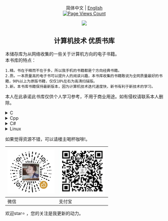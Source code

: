 <div align="center">

简体中文 | [English](README.md)
<br>
[![Page Views Count](https://badges.toozhao.com/badges/01F17FZCY8Y12PMT4VJH8JQAQX/green.svg)](https://github.com/lining808/CS-Ebook)
  <p>
    <a align="center" href="https://ultralytics.com/yolov5" target="_blank">
      <img width="850" src="cc.png"></a>
  </p>

</div>

## <div align="center">计算机技术 优质书库</div>
本储存库为从网络收集的一些关于计算机方向的电子书籍。
<br>
本书库的特点：

    1.精。书在于精而不在于多，所以我手机的书籍都是个方向经典书籍。
    2.质。一本质量高的电子书可以提升人的阅读兴趣，本书库收集的书籍敢说为全网质量最好的书籍，90%以上为原版书籍，仅仅10%左右为高清扫描版。
    3.新。本书库书籍保持最新版本，因为计算机技术迭代速度快，新书有利于新技术的学习。

本人在此承诺此书库仅供个人学习参考，不用于商业用途。如有侵权请联系本人删除。



<details>
<summary>C</summary>

| <a href="https://www.aliyundrive.com/s/2WgK4Q8jePB"> <img src="images/Cpp/C程序设计语言（第2版）.jpg" width="150px"  /></a> | <a href="https://www.aliyundrive.com/s/G61ZLWWcwwf"> <img src="images/Cpp/C语言程序设计 现代方法 (第2版).jpg" width="150px"   /></a> | <a href="https://www.aliyundrive.com/s/exG7bkEQFQM"> <img src="images/Cpp/C语言程序设计 现代方法 (第2版.修订版).jpg" width="150px"   /></a> | <a href="https://www.aliyundrive.com/s/ndY5mSfWGP5"> <img src="images/Cpp/C和指针.jpg" width="150px"  /></a> |
|-------------------------------------------------------------------------------------------------------------------|--------------------------------------------------------------------------------------------------------------------------|------------------------------------------------------------------------------------------------------------------------------|-----------------------------------------------------------------------------------------------------------|
| C程序设计语言<br>（第2版）                                                                                                  | C语言程序设计<br>现代方法 (第2版)                                                                                                    | C语言程序设计<br>现代方法 (第2版修订版)                                                                                                     | C和指针                                                                                                      |
</details>


<details>
<summary>Cpp</summary>

| <a href="https://www.aliyundrive.com/s/4r9SB5zsibz"> <img src="images/Cpp/C++ Primer (第5版).jpg" width="150px"  /></a> | <a href="https://www.aliyundrive.com/s/Kw8koygqdFk"> <img src="images/Cpp/C++ Primer Plus (第6版).jpg" width="150px"   /></a> | <a href="https://www.aliyundrive.com/s/zfeuE9JyPKh"> <img src="images/Cpp/C++ 高级编程 (第4版).jpg" width="150px"   /></a> | <a href="https://www.aliyundrive.com/s/ztPFxEkChdC"> <img src="images/Cpp/C++标准库 (第2版) .jpg" width="150px"   /></a> | <a href="https://www.aliyundrive.com/s/xdssexskRE7"> <img src="images/Cpp/C++程序设计语言（特别版）.jpg" width="150px"  /></a> |
|-----------------------------------------------------------------------------------------------------------------------|-----------------------------------------------------------------------------------------------------------------------------|----------------------------------------------------------------------------------------------------------------------|---------------------------------------------------------------------------------------------------------------------|---------------------------------------------------------------------------------------------------------------------|
| C++ Primer<br>(第5版)                                                                                                   | C++ Primer Plus<br>(第6版)                                                                                                    | C++ 高级编程<br>(第4版)                                                                                                    | C++标准库<br>(第2版)                                                                                                     | C++程序设计语言<br>（特别版）                                                                                                  |

| <a href="https://www.aliyundrive.com/s/UpPk3XjTEmU"> <img src="images/Cpp/C++程序设计语言 第1～3部分（第4版）.jpg" width="150px"  /></a> | <a href="https://www.aliyundrive.com/s/9TB5iwj2LeJ"> <img src="images/Cpp/C++程序设计语言 第4部分（第4版）.jpg" width="150px"   /></a> | <a href="https://www.aliyundrive.com/s/GBemcPtuvzA"> <img src="images/Cpp/C++程序设计（第3版).jpg" width="150px"   /></a> | <a href="https://www.aliyundrive.com/s/AKq8BuXhzgj"> <img src="images/Cpp/Effective Modern C++.jpg" width="150px"   /></a> | <a href="https://www.aliyundrive.com/s/pQZmpEeyNem"> <img src="images/Cpp/More Effective C++.jpg" width="150px"  /></a> |
|----------------------------------------------------------------------------------------------------------------------------|---------------------------------------------------------------------------------------------------------------------------|--------------------------------------------------------------------------------------------------------------------|----------------------------------------------------------------------------------------------------------------------------|-------------------------------------------------------------------------------------------------------------------------|
| C++程序设计语言<br>第1～3部分（第4版）                                                                                                   | C++程序设计语言<br>第4部分（第4版）                                                                                                    | C++程序设计<br>（第3版)                                                                                                   | Effective Modern C++                                                                                                       | More Effective C++                                                                                                      |
</details>


<details>
<summary>C#</summary>

| <a href="https://www.aliyundrive.com/s/Ek9CSW2t1G4"> <img src="images/Cpp/深入理解C（第3版）.jpg" width="150px"  /></a> | <a href="https://www.aliyundrive.com/s/4Z8meSc2ZXa"> <img src="images/Cpp/C 图解教程  (第5版).jpg" width="150px"   /></a> | <a href="https://www.aliyundrive.com/s/SzQzNz17SHM"> <img src="images/Cpp/C 图解教程 (第4版).jpg" width="150px"   /></a> |
|-----------------------------------------------------------------------------------------------------------------|---------------------------------------------------------------------------------------------------------------------|--------------------------------------------------------------------------------------------------------------------|
| 深入理解C#<br>（第3版）                                                                                                 | C 图解教程<br>(第5版)                                                                                                     | C 图解教程 <br>(第4版)                                                                                                   |
</details>




<details>
<summary>Linux</summary>

| <a href="https://www.aliyundrive.com/s/4r9SB5zsibz"> <img src="images/Linux/Linux UNIX系统编程手册.jpg" width="150px"  /></a> | <a href="https://www.aliyundrive.com/s/Kw8koygqdFk"> <img src="images/Linux/Linux命令行与shell脚本编程大全 (第3版).jpg" width="150px"   /></a> | <a href="https://www.aliyundrive.com/s/zfeuE9JyPKh"> <img src="images/Linux/Linux命令行与Shell脚本编程大全 (第4版).jpg" width="150px"   /></a> | <a href="https://www.aliyundrive.com/s/ztPFxEkChdC"> <img src="images/Linux/Linux命令行大全（第2版）.jpg" width="150px"   /></a> | <a href="https://www.aliyundrive.com/s/xdssexskRE7"> <img src="images/Linux/Unix&Liunx大学教程.jpg" width="150px"  /></a> |
|-------------------------------------------------------------------------------------------------------------------------|------------------------------------------------------------------------------------------------------------------------------------|------------------------------------------------------------------------------------------------------------------------------------|-------------------------------------------------------------------------------------------------------------------------|-----------------------------------------------------------------------------------------------------------------------|
| Linux UNIX系统编程手册                                                                                                        | Linux命令行与Shell<br>脚本编程大全<br>(第3版)                                                                                                     | Linux命令行与Shell<br>脚本编程大全<br>(第4版)                                                                                                     | Linux命令行大全<br>（第2版）                                                                                                     | Unix&Liunx<br>大学教程                                                                                                        |

| <a href="https://www.aliyundrive.com/s/UpPk3XjTEmU"> <img src="images/Linux/UNIX环境高级编程 (第3版).jpg" width="150px"  /></a> | <a href="https://www.aliyundrive.com/s/9TB5iwj2LeJ"> <img src="images/Linux/UNIX编程艺术.jpg" width="150px"   /></a> | <a href="https://www.aliyundrive.com/s/GBemcPtuvzA"> <img src="images/Linux/UNIX网络编程 卷1 (第3版).jpg" width="150px"   /></a> | <a href="https://www.aliyundrive.com/s/AKq8BuXhzgj"> <img src="images/Linux/UNIX网络编程 卷2 (第2版).jpg" width="150px"   /></a> | <a href="https://www.aliyundrive.com/s/pQZmpEeyNem"> <img src="images/Linux/深入Linux内核架构.jpg" width="150px"  /></a> |
|-------------------------------------------------------------------------------------------------------------------------|------------------------------------------------------------------------------------------------------------------|---------------------------------------------------------------------------------------------------------------------------|---------------------------------------------------------------------------------------------------------------------------|--------------------------------------------------------------------------------------------------------------------|
| UNIX环境高级编程<br>(第3版)                                                                                                     | UNIX编程艺术                                                                                                         | UNIX网络编程 <br>卷1 (第3版)                                                                                                     | UNIX网络编程<br> 卷2 (第2版)                                                                                                     | 深入Linux内核架构                                                                                                        |

| <a href="https://www.aliyundrive.com/s/UpPk3XjTEmU"> <img src="images/Linux/鸟哥的Linux私房菜 (第3版).jpg" width="150px"  /></a> | <a href="https://www.aliyundrive.com/s/9TB5iwj2LeJ"> <img src="images/Linux/鸟哥的Linux私房菜 (第4版).jpg" width="150px"   /></a> | <a href="https://www.aliyundrive.com/s/GBemcPtuvzA"> <img src="images/Linux/Vim实用技巧 (第2版).jpg" width="150px"   /></a> |
|--------------------------------------------------------------------------------------------------------------------------|---------------------------------------------------------------------------------------------------------------------------|-----------------------------------------------------------------------------------------------------------------------|
| 鸟哥的Linux私房菜<br>(第3版)                                                                                                     | 鸟哥的Linux私房菜<br>(第4版)                                                                                                      | Vim实用技巧<br>(第2版)                                                                                                      |

</details>





























如果觉得资源不错，可以请楼主喝杯咖啡!。

| <img src="images/wechat.jpg" width="150px"  /> | <img src="images/zfb.jpg" width="150px"   /> |
|------------------------------------------------|----------------------------------------------|
| 微信                                             | 支付宝                                          |

欢迎star⭐ ，您的关注是我更新的动力。